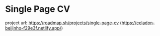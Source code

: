 # Single Page CV
project url: https://roadmap.sh/projects/single-page-cv
(https://celadon-beijinho-f29e3f.netlify.app/)
